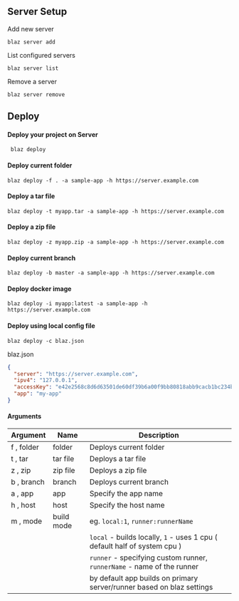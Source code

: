 

## Server Setup

Add new server

```shell
blaz server add
```

List configured servers
 
```shell
blaz server list
```

Remove a server
```shell
blaz server remove
```
 

## Deploy
 
#### Deploy your project on Server
 
```shell
 blaz deploy
```
 
#### Deploy current folder
 
```shell
blaz deploy -f . -a sample-app -h https://server.example.com
```

#### Deploy a tar file
 
```shell
blaz deploy -t myapp.tar -a sample-app -h https://server.example.com
```
 
#### Deploy a zip file
 
```shell
blaz deploy -z myapp.zip -a sample-app -h https://server.example.com
```
 
#### Deploy current branch
 
```shell
blaz deploy -b master -a sample-app -h https://server.example.com
```
 
#### Deploy docker image
  
```shell
blaz deploy -i myapp:latest -a sample-app -h https://server.example.com
```

#### Deploy using local config file

```shell
blaz deploy -c blaz.json
```

blaz.json
```json
{
  "server": "https://server.example.com",
  "ipv4": "127.0.0.1",
  "accessKey": "e42e2568c8d6d63501de60df39b6a00f9bb80818abb9cacb1bc234b6",
  "app": "my-app"
}
```

 #### Arguments

| Argument   | Name       | Description                                                               |
|------------|------------|---------------------------------------------------------------------------|
| f , folder | folder     | Deploys current folder                                                    |
| t , tar    | tar file   | Deploys a tar file                                                        |
| z , zip    | zip file   | Deploys a zip file                                                        |
| b , branch | branch     | Deploys current branch                                                    |
| a , app    | app        | Specify the app name                                                      |
| h , host   | host       | Specify the host name                                                     |
| m , mode   | build mode | eg. `local:1`, `runner:runnerName`                                        |
|            |            | `local` - builds locally, `1` - uses 1 cpu ( default half of system cpu ) |
|            |            | `runner` - specifying custom runner, `runnerName` - name of the runner    |
|            |            | by default app builds on primary server/runner based on blaz settings     |
